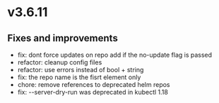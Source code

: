 # v3.6.11

## Fixes and improvements

- fix: dont force updates on repo add if the no-update flag is passed
- refactor: cleanup config files
- refactor: use errors instead of bool + string
- fix: the repo name is the fisrt element only
- chore: remove references to deprecated helm repos
- fix: --server-dry-run was deprecated in kubectl 1.18
